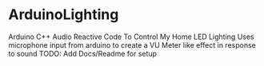 # ArduinoLighting
Arduino C++ Audio Reactive Code To Control My Home LED Lighting
Uses microphone input from arduino to create a VU Meter like effect in response to sound
TODO: Add Docs/Readme for setup
